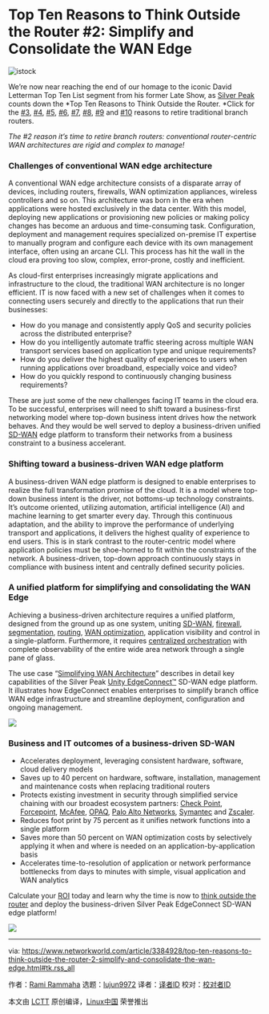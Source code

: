 [#]: collector: (lujun9972)
[#]: translator: ( )
[#]: reviewer: ( )
[#]: publisher: ( )
[#]: url: ( )
[#]: subject: (Top Ten Reasons to Think Outside the Router #2: Simplify and Consolidate the WAN Edge)
[#]: via: (https://www.networkworld.com/article/3384928/top-ten-reasons-to-think-outside-the-router-2-simplify-and-consolidate-the-wan-edge.html#tk.rss_all)
[#]: author: (Rami Rammaha https://www.networkworld.com/author/Rami-Rammaha/)

Top Ten Reasons to Think Outside the Router #2: Simplify and Consolidate the WAN Edge
======

![istock][1]

We’re now near reaching the end of our homage to the iconic David Letterman Top Ten List segment from his former Late Show, as [Silver Peak][2] counts down the *Top Ten Reasons to Think Outside the Router. *Click for the [#3][3], [#4][4], [#5][5], [#6][6], [#7][7], [#8][8], [#9][9] and [#10][10] reasons to retire traditional branch routers.

_The #2 reason it’s time to retire branch routers: conventional router-centric WAN architectures are rigid and complex to manage!_

### **Challenges of conventional WAN edge architecture**

A conventional WAN edge architecture consists of a disparate array of devices, including routers, firewalls, WAN optimization appliances, wireless controllers and so on. This architecture was born in the era when applications were hosted exclusively in the data center. With this model, deploying new applications or provisioning new policies or making policy changes has become an arduous and time-consuming task. Configuration, deployment and management requires specialized on-premise IT expertise to manually program and configure each device with its own management interface, often using an arcane CLI. This process has hit the wall in the cloud era proving too slow, complex, error-prone, costly and inefficient.

As cloud-first enterprises increasingly migrate applications and infrastructure to the cloud, the traditional WAN architecture is no longer efficient. IT is now faced with a new set of challenges when it comes to connecting users securely and directly to the applications that run their businesses:

  * How do you manage and consistently apply QoS and security policies across the distributed enterprise?
  * How do you intelligently automate traffic steering across multiple WAN transport services based on application type and unique requirements?
  * How do you deliver the highest quality of experiences to users when running applications over broadband, especially voice and video?
  * How do you quickly respond to continuously changing business requirements?



These are just some of the new challenges facing IT teams in the cloud era. To be successful, enterprises will need to shift toward a business-first networking model where top-down business intent drives how the network behaves. And they would be well served to deploy a business-driven unified [SD-WAN][11] edge platform to transform their networks from a business constraint to a business accelerant.

### **Shifting toward a business-driven WAN edge platform**

A business-driven WAN edge platform is designed to enable enterprises to realize the full transformation promise of the cloud. It is a model where top-down business intent is the driver, not bottoms-up technology constraints. It’s outcome oriented, utilizing automation, artificial intelligence (AI) and machine learning to get smarter every day. Through this continuous adaptation, and the ability to improve the performance of underlying transport and applications, it delivers the highest quality of experience to end users. This is in stark contrast to the router-centric model where application policies must be shoe-horned to fit within the constraints of the network. A business-driven, top-down approach continuously stays in compliance with business intent and centrally defined security policies.

### **A unified platform for simplifying and consolidating the WAN Edge**

Achieving a business-driven architecture requires a unified platform, designed from the ground up as one system, uniting [SD-WAN][12], [firewall][13], [segmentation][14], [routing][15], [WAN optimization][16], application visibility and control in a single-platform. Furthermore, it requires [centralized orchestration][17] with complete observability of the entire wide area network through a single pane of glass.

The use case “[Simplifying WAN Architecture][18]” describes in detail key capabilities of the Silver Peak [Unity EdgeConnect™][19] SD-WAN edge platform. It illustrates how EdgeConnect enables enterprises to simplify branch office WAN edge infrastructure and streamline deployment, configuration and ongoing management.

![][20]

### **Business and IT outcomes of a business-driven SD-WAN**

  * Accelerates deployment, leveraging consistent hardware, software, cloud delivery models
  * Saves up to 40 percent on hardware, software, installation, management and maintenance costs when replacing traditional routers
  * Protects existing investment in security through simplified service chaining with our broadest ecosystem partners: [Check Point][21], [Forcepoint][22], [McAfee][23], [OPAQ][24], [Palo Alto Networks][25], [Symantec][26] and [Zscaler][27].
  * Reduces foot print by 75 percent as it unifies network functions into a single platform
  * Saves more than 50 percent on WAN optimization costs by selectively applying it when and where is needed on an application-by-application basis
  * Accelerates time-to-resolution of application or network performance bottlenecks from days to minutes with simple, visual application and WAN analytics



Calculate your [ROI][28] today and learn why the time is now to [think outside the router][29] and deploy the business-driven Silver Peak EdgeConnect SD-WAN edge platform!

![][30]

--------------------------------------------------------------------------------

via: https://www.networkworld.com/article/3384928/top-ten-reasons-to-think-outside-the-router-2-simplify-and-consolidate-the-wan-edge.html#tk.rss_all

作者：[Rami Rammaha][a]
选题：[lujun9972][b]
译者：[译者ID](https://github.com/译者ID)
校对：[校对者ID](https://github.com/校对者ID)

本文由 [LCTT](https://github.com/LCTT/TranslateProject) 原创编译，[Linux中国](https://linux.cn/) 荣誉推出

[a]: https://www.networkworld.com/author/Rami-Rammaha/
[b]: https://github.com/lujun9972
[1]: https://images.idgesg.net/images/article/2019/04/silverpeak_main-100792490-large.jpg
[2]: https://www.silver-peak.com/why-silver-peak
[3]: http://blog.silver-peak.com/think-outside-the-router-reason-3-mpls-contract-renewal
[4]: http://blog.silver-peak.com/top-ten-reasons-to-think-outside-the-router-4-broadband-is-used-only-for-failover
[5]: http://blog.silver-peak.com/think-outside-the-router-reason-5-manual-cli-based-configuration-and-management
[6]: http://blog.silver-peak.com/https-blog-silver-peak-com-think-outside-the-router-reason-6
[7]: http://blog.silver-peak.com/think-outside-the-router-reason-7-exorbitant-router-support-and-maintenance-costs
[8]: http://blog.silver-peak.com/think-outside-the-router-reason-8-garbled-voip-pixelated-video
[9]: http://blog.silver-peak.com/think-outside-router-reason-9-sub-par-saas-performance
[10]: http://blog.silver-peak.com/think-outside-router-reason-10-its-getting-cloudy
[11]: https://www.silver-peak.com/sd-wan/sd-wan-explained
[12]: https://www.silver-peak.com/sd-wan
[13]: https://www.silver-peak.com/products/unity-edge-connect/orchestrated-security-policies
[14]: https://www.silver-peak.com/resource-center/centrally-orchestrated-end-end-segmentation
[15]: https://www.silver-peak.com/products/unity-edge-connect/bgp-routing
[16]: https://www.silver-peak.com/products/unity-boost
[17]: https://www.silver-peak.com/products/unity-orchestrator
[18]: https://www.silver-peak.com/use-cases/simplifying-wan-architecture
[19]: https://www.silver-peak.com/products/unity-edge-connect
[20]: https://images.idgesg.net/images/article/2019/04/sp_linkthrough-copy-100792505-large.jpg
[21]: https://www.silver-peak.com/resource-center/check-point-silver-peak-securing-internet-sd-wan
[22]: https://www.silver-peak.com/company/tech-partners/forcepoint
[23]: https://www.silver-peak.com/company/tech-partners/mcafee
[24]: https://www.silver-peak.com/company/tech-partners/opaq-networks
[25]: https://www.silver-peak.com/resource-center/palo-alto-networks-and-silver-peak
[26]: https://www.silver-peak.com/company/tech-partners/symantec
[27]: https://www.silver-peak.com/resource-center/zscaler-and-silver-peak-solution-brief
[28]: https://www.silver-peak.com/sd-wan-interactive-roi-calculator
[29]: https://www.silver-peak.com/think-outside-router
[30]: https://images.idgesg.net/images/article/2019/04/roi-100792506-large.jpg
